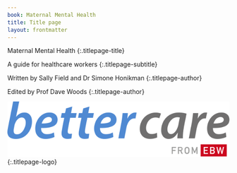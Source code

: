 ```yaml
---
book: Maternal Mental Health
title: Title page
layout: frontmatter
---
```


Maternal Mental Health
{:.titlepage-title}

A guide for healthcare workers
{:.titlepage-subtitle}

Written by Sally Field and Dr&nbsp;Simone&nbsp;Honikman
{:.titlepage-author}

Edited by Prof Dave Woods
{:.titlepage-author}

![Bettercare logo](images/bettercare-logo.svg){:.titlepage-logo}
